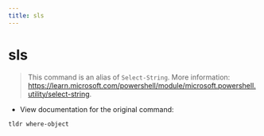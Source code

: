 ```yaml
---
title: sls
---
```

# sls

> This command is an alias of `Select-String`.
> More information: <https://learn.microsoft.com/powershell/module/microsoft.powershell.utility/select-string>.

- View documentation for the original command:

`tldr where-object`
